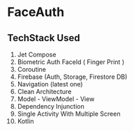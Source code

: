 # FaceAuth

## TechStack Used
1. Jet Compose
2. Biometric Auth FaceId ( Finger Print )
3. Coroutine
4. Firebase (Auth, Storage, Firestore DB)
5. Navigation (latest one)
6. Clean Architecture 
7. Model - ViewModel - View
8. Dependency Injunction 
9. Single Activity With Multiple Screen
10. Kotlin

